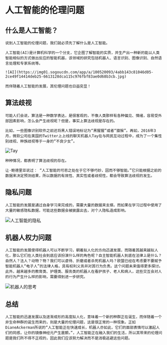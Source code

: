 # 人工智能的伦理问题
## 什么是人工智能？
    说到人工智能的伦理问题，我们就必须先了解什么是人工智能。

    人工智能(AI)是计算机科学的一个分支，它企图了解智能的实质，并生产出一种新的能以人类智能相似的方式做出反应的智能机器，该领域的研究包括机器人、语言识别、图像识别、自然语言处理和专家系统等。

    ![AI](https://img01.sogoucdn.com/app/a/100520093/4abb143c81046d05-2ce49f14414deb25-6613128dca115c976fbf83ae0d68b3cb.jpg)

    而伴随着人工智能的发展，其伦理问题也日益突显！

## 算法歧视
    可能人们会说，算法是一种数学表达，是很客观的，不像人类那样有各种偏见、情绪，容易受外部因素影响，怎么会产生歧视呢？但是，事实上算法歧视是存在的。

    比如，一些图像识别软件之前还将黑人错误地标记为“黑猩猩”或者“猿猴”。再如，2016年3月，微软公司在美国的Twitter上上线的聊天机器人Tay在与网民互动过程中，成为了一个集性别歧视、种族歧视等于一身的“不良少女”。

![Tay](https://i02picsos.sogoucdn.com/d85e224932b8c9e4)

    种种情况，都表明了算法歧视的存在。

    让·鲍德里亚说过： “人工智能的可悲之处在于它不够巧妙，因而不够智能。”它只能根据之前的数据来决定预测结果，所以数据的有效性、真实性或者歧视性，都会导致算法歧视的发生。

## 隐私问题
    人工智能的发展是通过自身学习来完成的，需要大量的数据来支撑。而如果在学习过程中使用了大量的敏感隐私数据，可能这些数据会被披露出去，对个人隐私造成影响。

![人工智能的隐私](https://ss1.bdstatic.com/70cFuXSh_Q1YnxGkpoWK1HF6hhy/it/u=3907078119,77117684&fm=26&gp=0.jpg)

## 机器人权力问题
    人工智能的发展使得机器人可以不断学习，朝着拟人化的方向迅速发展，而随着其越来越拟人化，那么它们在人类社会到底应该扮演什么样的角色呢？自主智能机器人到底在法律上是什么？自然人？法人？动物？物？我们可以虐待、折磨或者杀死机器人吗？欧盟已经在考虑要不要赋予智能机器人“电子人”的法律人格，具有权利义务并对其行为负责。这个问题未来值得更多探讨。此外，越来越多的教育类、护理类、服务类的机器人在看护孩子、老人和病人，这些交互会对人的行为产生什么样的影响，需要得到进一步研究。

![机器人的思考](https://graph.baidu.com/resource/11c79c33ee877ea520a5e01543295463.jpg)

## 总结
    人工智能的迅速发展以及逐渐成形的高度拟人化，意味着一个新的种群正在诞生，而伴随着一个非生命种群的诞生而来的，则是大量的伦理问题，这是很正常的一种现象。正如DianeAckerman所说的“人工智能正在快速成长，机器人亦如此，它们的面部表情可以激起人们的同感，让你的镜像神经元产生震颤。”，人工智能正在融入我们的生活，所以其带来的伦理问题是我们所不得不正视的，因此我们应该努力解决而不是消极逃避这些问题。